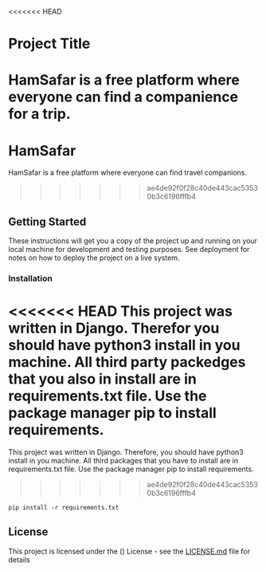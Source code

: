 <<<<<<< HEAD
# Project Title

HamSafar is a free platform where everyone can find a companience for a trip.  
=======
# HamSafar

HamSafar is a free platform where everyone can find travel companions. 
>>>>>>> ae4de92f0f28c40de443cac53530b3c6196fffb4

## Getting Started

These instructions will get you a copy of the project up and running on your local machine for development and testing purposes.
 See deployment for notes on how to deploy the project on a live system.

### Installation

<<<<<<< HEAD
This project was written in Django. Therefor you should have python3 install in you machine. All third party packedges that you also in install are in requirements.txt file.
Use the package manager pip to install requirements.
=======
This project was written in Django. Therefore, you should have python3 install in you machine. All third packages that you have to install are in requirements.txt file. Use the package manager pip to install requirements.
>>>>>>> ae4de92f0f28c40de443cac53530b3c6196fffb4

```
pip install -r requirements.txt
```


## License

This project is licensed under the () License - see the [LICENSE.md](LICENSE.md) file for details
